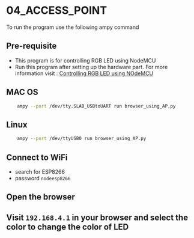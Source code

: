 # 04_ACCESS_POINT
To run the program use the following ampy command

## Pre-requisite
- This program is for controlling RGB LED using NodeMCU
- Run this program after setting up the hardware part. For more information visit : [Controlling RGB LED using NOdeMCU](https://blog.thepodnet.com/nodemcu-rgb-led-using-micropython/)

## MAC OS
```bash
    ampy --port /dev/tty.SLAB_USBtoUART run browser_using_AP.py
```

## Linux
```bash
    ampy --port /dev/ttyUSB0 run browser_using_AP.py
```

## Connect to WiFi
- search for ESP8266
- password ```nodeesp8266```

## Open the browser

## Visit ```192.168.4.1``` in your browser and select the color to change the color of LED